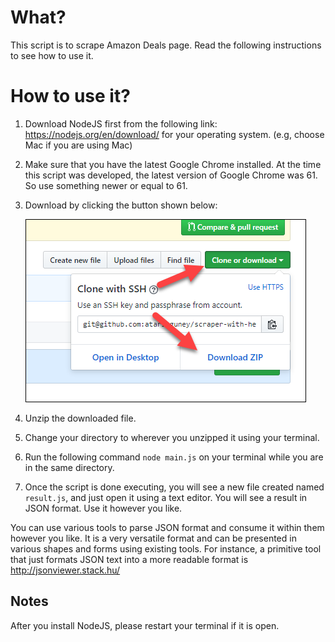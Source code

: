 # What?

This script is to scrape Amazon Deals page. Read the following instructions to see how to use it.

# How to use it?

1. Download NodeJS first from the following link: https://nodejs.org/en/download/ for your operating system. (e.g, choose Mac if you are using Mac)
1. Make sure that you have the latest Google Chrome installed. At the time this script was developed, the latest version of Google Chrome was 61. So use something newer or equal to 61.
1. Download by clicking the button shown below:

   ![Download](download.png)

1. Unzip the downloaded file.
1. Change your directory to wherever you unzipped it using your terminal.
1. Run the following command `node main.js` on your terminal while you are in the same directory.
1. Once the script is done executing, you will see a new file created named `result.js`, and just open it using a text editor. You will see a result in JSON format. Use it however you like.

You can use various tools to parse JSON format and consume it within them however you like. It is a very versatile format and can be presented in various shapes and forms using existing tools. For instance, a primitive tool that just formats JSON text into a more readable format is http://jsonviewer.stack.hu/

## Notes

After you install NodeJS, please restart your terminal if it is open.